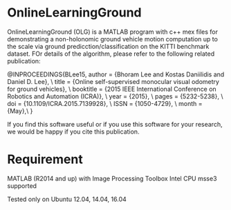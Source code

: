# OnlineLearningGround 

OnlineLearningGround (OLG) is a MATLAB program with c++ mex files for demonstrating a non-holonomic ground vehicle motion computation up to the scale via ground predicction/classification on the KITTI benchmark dataset. 
FOr details of the algorithm, please refer to the following related publication: 

@INPROCEEDINGS{BLee15,
 author = {Bhoram Lee and Kostas Daniilidis and Daniel D. Lee}, \\
 title = {Online self-supervised monocular visual odometry for ground vehicles}, \\
 booktitle = {2015 IEEE International Conference on Robotics and Automation (ICRA)}, \\
 year = {2015}, \\
 pages = {5232-5238}, \\
 doi = {10.1109/ICRA.2015.7139928}, \\
 ISSN = {1050-4729}, \\
 month = {May},\\
}

If you find this software useful or if you use this software for your research, we would be happy if you cite this publication.

# Requirement 

MATLAB (R2014 and up) with Image Processing Toolbox
Intel CPU msse3 supported

Tested only on Ubuntu 12.04, 14.04, 16.04  